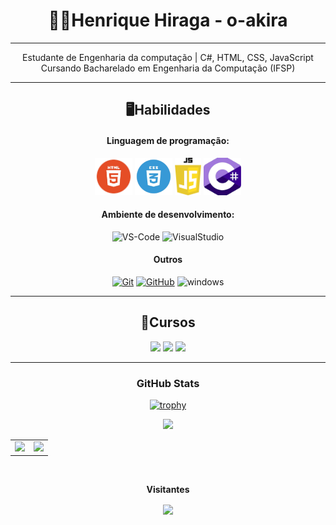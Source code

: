 <!--
**o-akira/o-akira** is a ✨ _special_ ✨ repository because its `README.md` (this file) appears on your GitHub profile.

Here are some ideas to get you started:

- 🔭 I’m currently working on ...
- 🌱 I’m currently learning ...
- 👯 I’m looking to collaborate on ...
- 🤔 I’m looking for help with ...
- 💬 Ask me about ...
- 📫 How to reach me: ...
- 😄 Pronouns: ...
- ⚡ Fun fact: ...
-->
<div align = "center">

# 🧑‍💻Henrique Hiraga - o-akira

---

Estudante de Engenharia da computação | C#, HTML, CSS, JavaScript\
Cursando Bacharelado em Engenharia da Computação (IFSP)

---

## 🖥️Habilidades

#### Linguagem de programação:
<img src="https://github.com/o-akira/o-akira/blob/main/img/html.png" height="60"/>
<img src="https://github.com/o-akira/o-akira/blob/main/img/css.png" height="60"/>
<img src="https://github.com/o-akira/o-akira/blob/main/img/javascript.png" height="60"/>
<img src="https://github.com/o-akira/o-akira/blob/main/img/csharp.png" height="60"/>

#### Ambiente de desenvolvimento:
![VS-Code](https://img.shields.io/badge/VSCode-0078D4?style=for-the-badge&logo=visual%20studio%20code&logoColor=white)
![VisualStudio](https://img.shields.io/badge/Visual_Studio-5C2D91?style=for-the-badge&logo=visual%20studio&logoColor=white)

#### Outros
[![Git](https://img.shields.io/badge/Git-000?style=for-the-badge&logo=git&logoColor=E94D5F)](https://git-scm.com/doc)
[![GitHub](https://img.shields.io/badge/GitHub-000?style=for-the-badge&logo=github&logoColor=30A3DC)](https://docs.github.com/)
![windows](https://img.shields.io/badge/Windows-0078D6?style=for-the-badge&logo=windows&logoColor=white)

---

## 📖Cursos
[<img src="https://www.alura.com.br/assets/api/cursos/html-css-ambiente-arquivos-tags.svg" height="50"></a>](https://cursos.alura.com.br/certificate/df82b22d-e078-4a0c-8e54-63de3abaef50?lang=pt_BR)
[<img src="https://www.alura.com.br/assets/api/cursos/logica-programacao-mergulhe-programacao-javascript.svg" height="50"></a>](https://cursos.alura.com.br/certificate/e0cf051e-5db3-422f-aa81-eb34cccc979c?lang=pt_BR)
[<img src="https://assets.dio.me/9NEQYHk5Ch5kqNkb7_NBBBrEZt9u7_474TkOR0nVZ0I/f:webp/q:80/w:120/L3RyYWNrcy84MDUyZGIxYi1mNDM0LTQ5ODAtOGJiYi05ZjdkYWE3MjViOGQucG5n" height="50"></a>](https://hermes.dio.me/certificates/W7W5NDM6.pdf)

---

### GitHub Stats
[![trophy](https://github-profile-trophy.vercel.app/?username=o-akira&theme=onedark&no-frame=true&row=2&column=3)](https://github.com/ryo-ma/github-profile-trophy)

<img src="https://capsule-render.vercel.app/api?type=waving&color=gradient&height=130&width=200%&section=footer"/>

<table cellpadding="0">
  <tr style="padding: 0">
    <!-- GitHub Stats Card -->  
    <td valign="top"><img height="200" src="https://github-readme-stats.vercel.app/api?username=o-akira&show_icons=true&theme=radical#gh-dark-mode-only"/></td>
    <!-- GitHub Top Language Card -->
    <td valign="top"><img height="200" src="https://github-readme-stats.vercel.app/api/top-langs/?username=o-akira&layout=compact&theme=radical&custom_title=Languages"/></td>
  </tr>
</table>

<div align="center">
<br><p align="centre"><b>Visitantes</b></p>  
<p align="center"><img align="center" src="https://profile-counter.glitch.me/{o-akira}/count.svg" /></p> 
</div>
